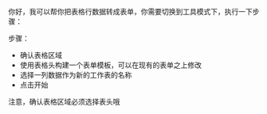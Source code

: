 你好，我可以帮你把表格行数据转成表单，你需要切换到工具模式下，执行一下步骤：

步骤：

- 确认表格区域
- 使用表格头构建一个表单模板，可以在现有的表单之上修改
- 选择一列数据作为新的工作表的名称
- 点击开始

注意，确认表格区域必须选择表头哦
